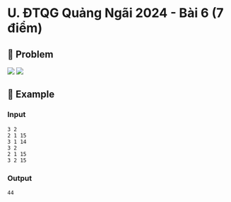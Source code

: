 # U. ĐTQG Quảng Ngãi 2024 - Bài 6 (7 điểm)

## 📖 Problem

![](https://espresso.codeforces.com/634fead74ae0723cbb8dea9743f9fc4bf28b128f.png)
![](https://espresso.codeforces.com/3b5f5b7c818be972c1e3b36dc958948af10777cc.png)


## 🧠 Example

### Input

```text
3 2
2 1 15
3 1 14
3 2
2 1 15
3 2 15
```

### Output

```text
44
```


